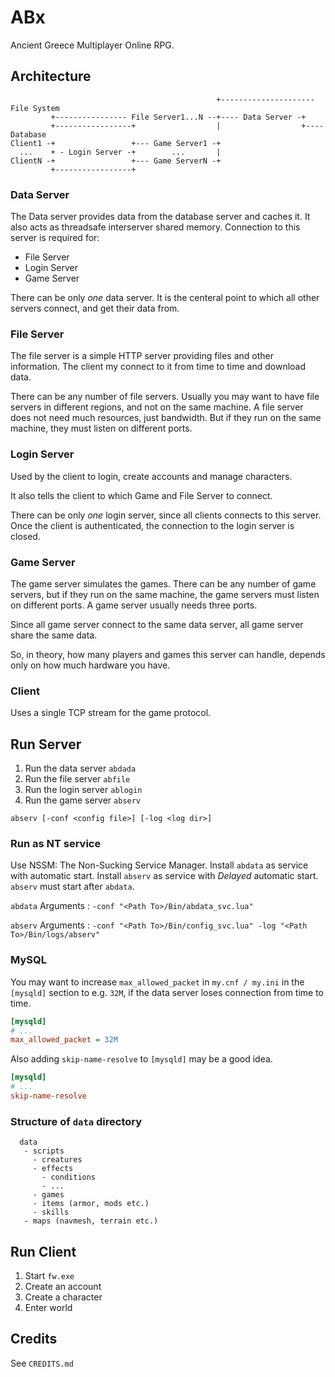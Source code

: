 # ABx

Ancient Greece Multiplayer Online RPG.

## Architecture

~~~
                                              +--------------------- File System
         +---------------- File Server1...N --+---- Data Server -+
         +-----------------+                  |                  +---- Database
Client1 -+                 +--- Game Server1 -+
  ...    + - Login Server -+        ...       |
ClientN -+                 +--- Game ServerN -+
         +-----------------+
~~~

### Data Server

The Data server provides data from the database server and caches it. It also
acts as threadsafe interserver shared memory. Connection to this server is 
required for:

* File Server
* Login Server
* Game Server

There can be only *one* data server. It is the centeral point to which all other
servers connect, and get their data from.

### File Server

The file server is a simple HTTP server providing files and other information.
The client my connect to it from time to time and download data.

There can be any number of file servers. Usually you may want to have file servers
in different regions, and not on the same machine. A file server does not need
much resources, just bandwidth. But if they run on the same machine, they must
listen on different ports.

### Login Server

Used by the client to login, create accounts and manage characters.

It also tells the client to which Game and File Server to connect.

There can be only *one* login server, since all clients connects to this server.
Once the client is authenticated, the connection to the login server is closed.

### Game Server

The game server simulates the games. There can be any number of game servers, but
if they run on the same machine, the game servers must listen on different ports.
A game server usually needs three ports.

Since all game server connect to the same data server, all game server share the
same data.

So, in theory, how many players and games this server can handle, depends only 
on how much hardware you have.

### Client

Uses a single TCP stream for the game protocol.

## Run Server

1. Run the data server `abdada`
2. Run the file server `abfile`
3. Run the login server `ablogin`
4. Run the game server `abserv`

~~~
abserv [-conf <config file>] [-log <log dir>]
~~~

### Run as NT service

Use NSSM: The Non-Sucking Service Manager. Install `abdata` as service with automatic 
start. Install `abserv` as service with *Delayed* automatic start. `abserv` must start
after `abdata`.

`abdata` Arguments
: `-conf "<Path To>/Bin/abdata_svc.lua"`

`abserv` Arguments
: `-conf "<Path To>/Bin/config_svc.lua" -log "<Path To>/Bin/logs/abserv"`

### MySQL

You may want to increase `max_allowed_packet` in `my.cnf / my.ini`  in the `[mysqld]`
section to e.g. `32M`, if the data server loses connection from time to time.

~~~ini
[mysqld]
# ...
max_allowed_packet = 32M
~~~

Also adding `skip-name-resolve` to `[mysqld]` may be a good idea.

~~~ini
[mysqld]
# ...
skip-name-resolve
~~~

### Structure of `data` directory

~~~
  data
   - scripts
     - creatures
     - effects
       - conditions
       - ...
     - games
     - items (armor, mods etc.)
     - skills
   - maps (navmesh, terrain etc.)
~~~

## Run Client

1. Start `fw.exe`
2. Create an account
3. Create a character
4. Enter world

## Credits

See `CREDITS.md`
